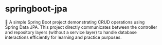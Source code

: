 # springboot-jpa
🚀 A simple Spring Boot project demonstrating CRUD operations using Spring Data JPA. This project directly communicates between the controller and repository layers (without a service layer) to handle database interactions efficiently for learning and practice purposes.
